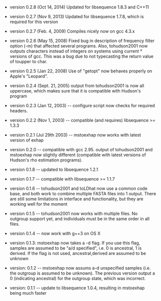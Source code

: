 * version 0.2.8 (Oct 14, 2014) Updated for libsequence 1.8.3 and C++11

* version 0.2.7 (Nov 9, 2013)  Updated for libsequence 1.7.8, which is required for this version

* version 0.2.7 (Feb. 4, 2009)  Compiles nicely now on gcc 4.3.x

* version 0.2.6 (May 15, 2008) Fixed bug in description of frequency filter option (-m) that affected several programs.  Also, tohudson2001 now outputs characters instead of integers on systems using current * versions of gcc.  This was a bug due to not typecasting the return value of toupper to char.

* version 0.2.5 (Jan 22, 2008) Use of "getopt" now behaves properly on Apple's "Leopard".

* version 0.2.4 (Sept. 21, 2005)  output from tohudson2001 is now all
uppercase, which makes sure that it is compatible with Hudson's program

* version 0.2.3 (Jan 12, 2003) -- configure script now checks for
required headers.

* version 0.2.2 (Nov 1, 2003) -- compatible (and requires) libsequence
&gt;= 1.3.3

* version 0.2.1 (Jul 29th 2003) -- mstoexhap now works with latest version of exhap

* version 0.2.0 -- compatible with gcc 2.95.  output of tohudson2001
and mstoexhap now slightly different (compatible with latest versions of
Hudson's rho estimation programs).

* version 0.1.8 -- updated to libsequence 1.2.1

* version 0.1.7 -- compatible with libsequence &gt;= 1.1.7

* version 0.1.6 -- tohudson2001 and toLDhat now use a common code
base, and both work to combine multiple FASTA files into 1 output.  There
are still some limitations in interface and functionality, but they are
working well for the moment

* version 0.1.5 -- tohudson2001 now works with multiple files.  No
outgroup support yet, and individuals must be in the same order in all files.

* version 0.1.4 -- now work with g++3 on OS X

* version 0.1.3: mstoexhap now takes a -d flag.  If you use this flag,
samples are assumed to be "a/d specified", i.e. 0 is ancestral, 1 is
derived.  If the flag is not used, ancestral,derived are assumed to be unknown

* version: 0.1.2 -- mstoexhap now assums a-d unspecified samples (i.e.
the outgroup is assumed to be unknown).  The previous version output a 0
(indicating ancestral) for the outgroup state, which was incorrect.

* version: 0.1.1 -- update to libsequence 1.0.4, resulting in
mstoexhap being much faster
